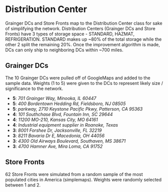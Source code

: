 # Distribution Center
Grainger DCs and Store Fronts map to the Distribution Center class for sake of simplifying the network. 
Distribution Centers (Grainger DCs and Store Fronts) have 3 types of storage space - STANDARD, HAZMAT, 
REFRIGERATION. STANDARD makes up ~80% of the total storage while the other 2 split the remaining 20%. Once the 
improvement algorithm is made, DCs can only ship to neighboring DCs within ~700 miles.

## Grainger DCs
The 10 Grainger DCs were pulled off of GoogleMaps and added to the sample data. Weights (1 to 5) were given to the DCs 
to represent likely size / significance to the network.  
* <b>5</b>:  <i>701 Grainger Way, Minooka, IL 60447</i>
* <b>5</b>: <i>400 Bordentown Hedding Rd, Fieldsboro, NJ 08505</i>
* <b>5</b>: <i>parkway, 2710 Keystone Pacific Pkwy, Patterson, CA 95363</i>
* <b>4</b>: <i>101 Southchase Blvd, Fountain Inn, SC 29644</i>
* <b>4</b>: <i>11200 MO-210, Kansas City, MO 64161</i>
* <b>4</b>: <i>Industrial equipment supplier in Roanoke, Texas</i>
* <b>3</b>: <i>8001 Forshee Dr, Jacksonville, FL 32219</i>
* <b>3</b>: <i>8211 Bavaria Dr E, Macedonia, OH 44056</i>
* <b>3</b>: <i>4300 Old Airways Boulevard, Southaven, MS 38671</i>
* <b>3</b>: <i>4700 Hamner Ave, Mira Loma, CA 91752</i>

## Store Fronts
62 Store Fronts were simulated from a random sample of the most populated cities in America (simplemaps).  Weights were 
randomly selected between 1 and 2.  
